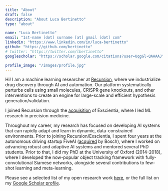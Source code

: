 ```yaml
---
title: "About"
draft: false
description: "About Luca Bertinetto"
type: "about"

name: "Luca Bertinetto"
email: "1st-name [dot] surname [at] gmail [dot] com"
linkedin: "https://www.linkedin.com/in/luca-bertinetto"
github: "https://github.com/bertinetto"
# twitter: "https://twitter.com/lbertinetto"
googlescholar: "https://scholar.google.com/citations?user=UqgGl-QAAAAJ"

profile_image: "/images/profile.jpg"
---
```


Hi! I am a machine learning researcher at [Recursion](https://www.recursion.com "dotted"), where we industrialize drug discovery through AI and automation. Our platform systematically perturbs cells using small molecules, CRISPR gene knockouts, and other interventions to create an engine for large-scale and efficient hypothesis generation/validation.

I joined Recursion through the [acquisition](https://www.reuters.com/markets/deals/biotech-firm-recursion-buy-smaller-peer-exscientia-688-million-2024-08-08/ "dotted") of Exscientia, where I led ML research in precision medicine.

Throughout my career, my research has focused on developing AI systems that can rapidly adapt and learn in dynamic, data-constrained environments.
Prior to joining Recursion/Exscientia, I spent four years at the autonomous driving startup FiveAI ([acquired](https://www.uktech.news/mobility/bosch-buys-five-ai-20220412 "dotted") by Bosch), where I worked on advancing robust and adaptive AI systems and mentored several PhD students.
Prior to that, I did my PhD at the University of Oxford (2014-2018), where I developed the now-popular object tracking framework with fully-convolutional Siamese networks, alongside several contributions to few-shot learning and meta-learning.

Please see a selected list of my open research work [here](../research "dotted"), or the full list on my [Google Scholar profile](https://scholar.google.com/citations?user=UqgGl-QAAAAJ "dotted").